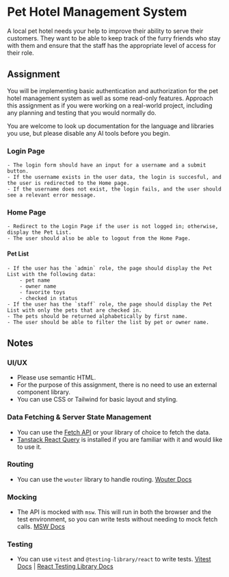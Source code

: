 # Pet Hotel Management System

A local pet hotel needs your help to improve their ability to serve their customers. They want to be able to keep track of the furry friends who stay with them and ensure that the staff has the appropriate level of access for their role.

## Assignment

You will be implementing basic authentication and authorization for the pet hotel management system as well as some read-only features. Approach this assignment as if you were working on a real-world project, including any planning and testing that you would normally do.

You are welcome to look up documentation for the language and libraries you use, but please disable any AI tools before you begin.

### Login Page

    - The login form should have an input for a username and a submit button.
    - If the username exists in the user data, the login is succesful, and the user is redirected to the Home page.
    - If the username does not exist, the login fails, and the user should see a relevant error message.

### Home Page

    - Redirect to the Login Page if the user is not logged in; otherwise, display the Pet List.
    - The user should also be able to logout from the Home Page.

#### Pet List

    - If the user has the `admin` role, the page should display the Pet List with the following data:
        - pet name
        - owner name
        - favorite toys
        - checked in status
    - If the user has the `staff` role, the page should display the Pet List with only the pets that are checked in.
    - The pets should be returned alphabetically by first name.
    - The user should be able to filter the list by pet or owner name.

## Notes

### UI/UX

- Please use semantic HTML.
- For the purpose of this assignment, there is no need to use an external component library.
- You can use CSS or Tailwind for basic layout and styling.

### Data Fetching & Server State Management

- You can use the [Fetch API](https://developer.mozilla.org/en-US/docs/Web/API/Fetch_API/Using_Fetch) or your library of choice to fetch the data.
- [Tanstack React Query](https://tanstack.com/query/latest/docs/framework/react/overview) is installed if you are familiar with it and would like to use it.

### Routing

- You can use the `wouter` library to handle routing. [Wouter Docs](https://github.com/molefrog/wouter)

### Mocking

- The API is mocked with `msw`. This will run in both the browser and the test environment, so you can write tests without needing to mock fetch calls. [MSW Docs](https://mswjs.io/docs/)

### Testing

- You can use `vitest` and `@testing-library/react` to write tests. [Vitest Docs](https://vitest.dev/docs/) | [React Testing Library Docs](https://testing-library.com/docs/react-testing-library/intro/)
